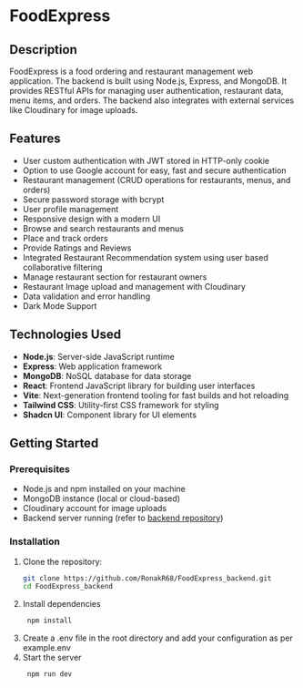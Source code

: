 # FoodExpress

## Description

FoodExpress is a food ordering and restaurant management web application. The backend is built using Node.js, Express, and MongoDB. It provides RESTful APIs for managing user authentication, restaurant data, menu items, and orders. The backend also integrates with external services like Cloudinary for image uploads.

## Features

- User custom authentication with JWT stored in HTTP-only cookie
- Option to use Google account for easy, fast and secure authentication
- Restaurant management (CRUD operations for restaurants, menus, and orders)
- Secure password storage with bcrypt
- User profile management
- Responsive design with a modern UI
- Browse and search restaurants and menus
- Place and track orders
- Provide Ratings and Reviews
- Integrated Restaurant Recommendation system using user based collaborative filtering
- Manage restaurant section for restaurant owners
- Restaurant Image upload and management with Cloudinary
- Data validation and error handling
- Dark Mode Support

## Technologies Used

- **Node.js**: Server-side JavaScript runtime
- **Express**: Web application framework
- **MongoDB**: NoSQL database for data storage
- **React**: Frontend JavaScript library for building user interfaces
- **Vite**: Next-generation frontend tooling for fast builds and hot reloading
- **Tailwind CSS**: Utility-first CSS framework for styling
- **Shadcn UI**: Component library for UI elements

## Getting Started

### Prerequisites

- Node.js and npm installed on your machine
- MongoDB instance (local or cloud-based)
- Cloudinary account for image uploads
- Backend server running (refer to [backend repository](https://github.com/RonakR68/FoodExpress_backend))

### Installation

1. Clone the repository:
   ```bash
   git clone https://github.com/RonakR68/FoodExpress_backend.git
   cd FoodExpress_backend

2. Install dependencies
   ```bash
    npm install

3. Create a .env file in the root directory and add your configuration as per example.env
4. Start the server
   ```bash
    npm run dev
